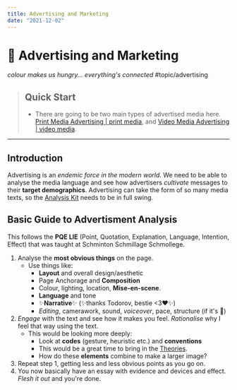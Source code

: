 ```yaml
---
title: Advertising and Marketing
date: "2021-12-02"
---
```

# 🍔 Advertising and Marketing
*colour makes us hungry... everything's connected*
#topic/advertising

> ## Quick Start
> - There are going to be two main types of advertised media here. [Print Media Advertising | print media](Print%20Media%20Advertising%20|%20print%20media), and [Video Media Advertising | video media](Video%20Media%20Advertising%20|%20video%20media).
---
## Introduction
Advertising is an *endemic force in the modern world*. We need to be able to analyse the media language and see how advertisers *cultivate* messages to their **target demographics**.  Advertising can take the form of so many media texts, so the [Analysis Kit](Analysis%20Kit) needs to be in full swing.

## Basic Guide to Advertisment Analysis
This follows the **PQE LIE** (Point, Quotation, Explanation, Language, Intention, Effect) that was taught at Schminton Schmillage Schmollege.

1. Analyse the **most obvious things** on the page.
	- Use things like:
		- **Layout** and overall design/aesthetic
		- Page Anchorage and **Composition**
		- Colour, lighting, location, **Mise-en-scene**.
		- **Language** and tone
		- ✨**Narrative**✨ (✨thanks Todorov, bestie <3♥✨) 
		- *Editing*, camerawork, sound, *voiceover*, pace, structure (if it's 🎥)
2. *Engage* with the text and see how it makes you feel. *Rationalise* why I feel that way using the text.
	- This would be looking more deeply:
		- Look at **codes** (gesture, heuristic etc.) and **conventions**
		- This would be a great time to bring in the [Theories](Theories).
		- How do these **elements** combine to make a larger image?
3. Repeat step 1, getting less and less obvious points as you go on.
4. You now basically have an essay with evidence and devices and effect. *Flesh it out* and you're done.